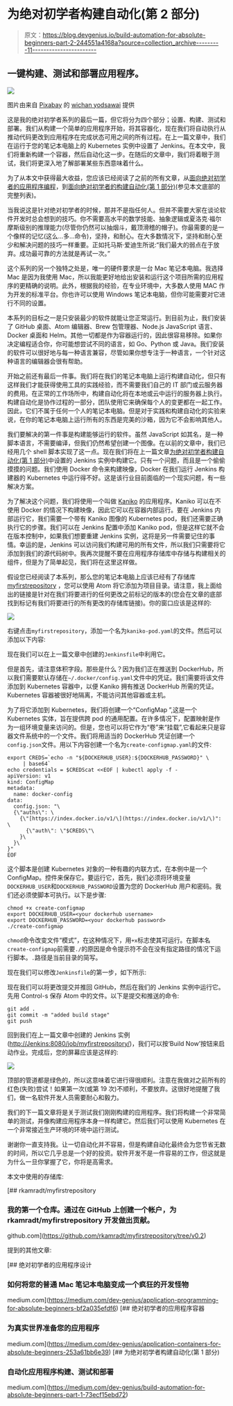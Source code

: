# 为绝对初学者构建自动化(第 2 部分)

> 原文：<https://blog.devgenius.io/build-automation-for-absolute-beginners-part-2-244551a4168a?source=collection_archive---------11----------------------->

## 一键构建、测试和部署应用程序。

![](img/b43820fd5c1ddcb79b1371f4018fb914.png)

图片由来自 [Pixabay](https://pixabay.com/?utm_source=link-attribution&utm_medium=referral&utm_campaign=image&utm_content=4287422) 的 [wichan yodsawai](https://pixabay.com/users/12831137-12831137/?utm_source=link-attribution&utm_medium=referral&utm_campaign=image&utm_content=4287422) 提供

这是我的绝对初学者系列的最后一篇，但它将分为四个部分；设置、构建、测试和部署。我们从构建一个简单的应用程序开始，将其容器化，现在我们将自动执行从推动代码更改到应用程序在完成状态可用之间的所有过程。在上一篇文章中，我们在运行于您的笔记本电脑上的 Kubernetes 实例中设置了 Jenkins。在本文中，我们将重新构建一个容器，然后自动化这一步。在随后的文章中，我们将着眼于测试，我们将更深入地了解部署某些东西意味着什么。

为了从本文中获得最大收益，您应该已经阅读了之前的所有文章，从[面向绝对初学者的应用程序编程](https://medium.com/dev-genius/application-programming-for-absolute-beginners-bf2a035efdf6)，到[面向绝对初学者的构建自动化(第 1 部分)](https://medium.com/dev-genius/build-automation-for-absolute-beginners-part-1-73ecf15ebd72)(参见本文底部的完整列表)。

当我说这是针对绝对初学者的时候，那并不是指任何人。但并不需要大家在谈论软件开发时总会想到的技巧。你不需要高水平的数学技能、抽象逻辑或夏洛克·福尔摩斯级别的推理能力(尽管你仍然可以抽烟斗，戴顶滑稽的帽子)。你最需要的是一个像样的记忆(这么…多…命令)，坚持，和耐心。在大多数情况下，坚持和耐心至少和解决问题的技巧一样重要。正如托马斯·爱迪生所说:“我们最大的弱点在于放弃。成功最可靠的方法就是再试一次。”

这个系列的另一个独特之处是，唯一的硬件要求是一台 Mac 笔记本电脑。我选择 Mac 是因为我使用 Mac，所以我能更好地给出安装和运行这个项目所需的应用程序的更精确的说明。此外，根据我的经验，在专业环境中，大多数人使用 MAC 作为开发的标准平台。你也许可以使用 Windows 笔记本电脑，但你可能需要对它进行不同的设置。

本系列的目标之一是只安装最少的软件就能让您正常运行。到目前为止，我们安装了 GitHub 桌面、Atom 编辑器、Brew 包管理器、Node.js JavaScript 语言、Docker 桌面和 Helm。其他一切都是作为容器运行的，因此很容易移除。如果你决定编程适合你，你可能想尝试不同的语言，如 Go、Python 或 Java。我们安装的软件可以很好地与每一种语言兼容，尽管如果你想专注于一种语言，一个针对这种语言的编辑器会很有帮助。

开始之前还有最后一件事。我们将在我们的笔记本电脑上运行构建自动化，但只有这样我们才能获得使用工具的实践经验，而不需要我们自己的 IT 部门或云服务器的费用。在正常的工作场所中，构建自动化将在本地或云中运行的服务器上执行。构建自动化是协作过程的一部分，团队使用它来确保每个人的变更都在一起工作。因此，它们不属于任何一个人的笔记本电脑。但是对于实践和构建自动化的实验来说，在你的笔记本电脑上运行所有的东西是完美的沙箱，因为它不会影响其他人。

我们要解决的第一件事是构建能够运行的软件。虽然 JavaScript 如其名，是一种脚本语言，不需要编译，但我们仍然希望创建一个图像。在以前的文章中，我们已经用几个 shell 脚本实现了这一点。现在我们将在上一篇文章[为绝对初学者构建自动化(第 1 部分)](https://medium.com/dev-genius/build-automation-for-absolute-beginners-part-1-73ecf15ebd72)中设置的 Jenkins 实例中构建它。只有一个问题，而且是一个偷偷摸摸的问题。我们使用 Docker 命令来构建映像，Docker 在我们运行 Jenkins 构建器的 Kubernetes 中运行得不好。这是该行业目前面临的一个现实问题，有一些解决方案。

为了解决这个问题，我们将使用一个叫做 [Kaniko](https://github.com/GoogleContainerTools/kaniko) 的应用程序。Kaniko 可以在不使用 Docker 的情况下构建映像，因此它可以在容器内部运行。要在 Jenkins 内部运行它，我们需要一个带有 Kaniko 图像的 Kubernetes pod，我们还需要正确执行它的步骤。我们可以在 Jenkins 配置中添加 Kaniko pod，但是这样它就不会在版本控制中，如果我们想要重建 Jenkins 实例，这将是另一件需要记住的事情。幸运的是，Jenkins 可以访问我们构建可用的所有文件，所以我们只需要将它添加到我们的源代码树中。我再次提醒不要在应用程序存储库中存储与构建相关的组件，但是为了简单起见，我们将在这里这样做。

假设您已经阅读了本系列，那么您的笔记本电脑上应该已经有了存储库 [myfirstrepository](https://github.com/rkamradt/myfirstrepository/tree/v0.1) ，您可以使用 Atom 将它添加为项目目录。请注意，我上面给出的链接是针对在我们将要进行的任何更改之前标记的版本的(您会在文章的底部找到标记有我们将要进行的所有更改的存储库链接)。你的窗口应该是这样的:

![](img/ecac8c134da31591b4c0655bc2c3631c.png)

右键点击`myfirstrepository`，添加一个名为`kaniko-pod.yaml`的文件。然后可以添加以下内容:

现在我们可以在上一篇文章中创建的`Jenkinsfile`中利用它。

但是首先，请注意体积字段。那些是什么？因为我们正在推送到 DockerHub，所以我们需要默认存储在`~/.docker/config.yaml`文件中的凭证。我们需要将该文件添加到 Kubernetes 容器中，以便 Kaniko 拥有推送 DockerHub 所需的凭证。Kubernetes 容器被很好地隔离，不能访问其他容器或主机。

为了将它添加到 Kubernetes，我们将创建一个“ConfigMap ”,这是一个 Kubernetes 实体，旨在提供跨 pod 的通用配置。在许多情况下，配置映射是作为一组环境变量来访问的。但是，您也可以将它作为“卷”来“挂载”,它看起来只是容器文件系统中的一个文件。我们将用适当的 DockerHub 凭证创建一个`config.json`文件。用以下内容创建一个名为`create-configmap.yaml`的文件:

```
export CREDS=`echo -n "${DOCKERHUB_USER}:${DOCKERHUB_PASSWORD}" \
     | base64`
echo credentials = $CREDScat <<EOF | kubectl apply -f -
apiVersion: v1
kind: ConfigMap
metadata:
  name: docker-config
data:
  config.json: "\
  {\"auths\": \
    {\"[https://index.docker.io/v1/\](https://index.docker.io/v1/\)": \
      {\"auth\": \"$CREDS\"\
    }\
  }\
}"
EOF
```

这个脚本是创建 Kubernetes 对象的一种有趣的内联方式，在本例中是一个 ConfigMap。控件来保存它。要运行它，首先，我们必须将环境变量`DOCKERHUB_USER`和`DOCKERHUB_PASSWORD`设置为您的 DockerHub 用户和密码。我们还必须使脚本可执行。以下是步骤:

```
chmod +x create-configmap
export DOCKERHUB_USER=<your dockerhub username>
export DOCKERHUB_PASSWORD=<your dockerhub password>
./create-configmap
```

`chmod`命令改变文件“模式”，在这种情况下，用`+x`标志使其可运行。在脚本名`create-configmap`前需要`./`的原因是命令提示符不会在没有指定路径的情况下运行脚本。`.`路径是当前目录的简写。

现在我们可以修改`Jenkinsfile`的第一步，如下所示:

现在我们可以将更改提交并推回 GitHub，然后在我们的 Jenkins 实例中运行它。先用 Control-s 保存 Atom 中的文件。以下是提交和推送的命令:

```
git add .
git commit -m "added build stage"
git push
```

回到我们在上一篇文章中创建的 Jenkins 实例([http://Jenkins:8080/job/myfirstrepository/](http://jenkins:8080/job/myfirstrepository/))，我们可以按‘Build Now’按钮来启动作业。完成后，您的屏幕应该是这样的:

![](img/0cdd45f909f119a4f76c92be1749c105.png)

顶部的管道都是绿色的，所以这意味着它进行得很顺利。注意在我做对之前所有的红色(失败)尝试！如果第一次(或第 19 次)不顺利，不要放弃。这很好地提醒了我们，做一名软件开发人员需要耐心和毅力。

我们的下一篇文章将是关于测试我们刚刚构建的应用程序。我们将构建一个非常简单的测试，并像构建应用程序本身一样构建它。然后我们可以使用 Kubernetes 在一个非常接近生产环境的环境中运行测试。

谢谢你一直支持我。让一切自动化并不容易，但是构建自动化最终会为您节省无数的时间，所以它几乎总是一个好的投资。软件开发不是一件容易的工作，但这就是为什么一旦你掌握了它，你将是高需求。

本文中使用的存储库:

[](https://github.com/rkamradt/myfirstrepository/tree/v0.2) [## rkamradt/myfirstrepository

### 我的第一个仓库。通过在 GitHub 上创建一个帐户，为 rkamradt/myfirstrepository 开发做出贡献。

github.com](https://github.com/rkamradt/myfirstrepository/tree/v0.2) 

提到的其他文章:

[](https://medium.com/dev-genius/application-programming-for-absolute-beginners-bf2a035efdf6) [## 绝对初学者的应用程序设计

### 如何将您的普通 Mac 笔记本电脑变成一个疯狂的开发怪物

medium.com](https://medium.com/dev-genius/application-programming-for-absolute-beginners-bf2a035efdf6) [](https://medium.com/dev-genius/application-containers-for-absolute-beginners-253a61bb6e39) [## 绝对初学者的应用程序容器

### 为真实世界准备您的应用程序

medium.com](https://medium.com/dev-genius/application-containers-for-absolute-beginners-253a61bb6e39) [](https://medium.com/dev-genius/build-automation-for-absolute-beginners-part-1-73ecf15ebd72) [## 为绝对初学者构建自动化(第 1 部分)

### 自动化应用程序构建、测试和部署

medium.com](https://medium.com/dev-genius/build-automation-for-absolute-beginners-part-1-73ecf15ebd72)